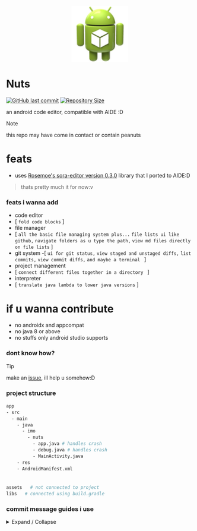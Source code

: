 <p align="center">
  <img src="app/src/main/res/drawable/ic_launcher.png" style="width: 30%;" />
</p>

# Nuts
[![GitHub last commit](https://img.shields.io/github/last-commit/IMOitself/Nuts)](https://github.com/IMOitself/Nuts/commits/)
[![Repository Size](https://img.shields.io/github/repo-size/IMOitself/Nuts)](https://www.google.com/search?q=llamas)


an android code editor, compatible with AIDE :D

> [!NOTE]
> this repo may have come in contact or contain peanuts

# feats
- uses [Rosemoe's sora-editor version 0.3.0](https://github.com/Rosemoe/sora-editor/tree/0.3.0) library that I ported to AIDE:D

> thats pretty much it for now:v

### feats i wanna add
- code editor
- [ ```fold code blocks``` ]
- file manager 
- [ ```all the basic file managing system plus...``` ```file lists ui like github,``` ```navigate folders as u type the path,``` ```view md files directly on file lists``` ]
- git system
-[  ```ui for git status,``` ```view staged and unstaged diffs,``` ```list commits,``` ```view commit diffs,``` ```and maybe a terminal ``` ]
- project management
- [ ```connect different files together in a directory ``` ]
- interpreter
- [ ```translate java lambda to lower java versions``` ]

# if u wanna contribute
- no androidx and appcompat
- no java 8 or above
- no stuffs only android studio supports

### dont know how?
> [!TIP]
> make an [issue](https://github.com/IMOitself/Nuts/issues/new/choose), ill help u somehow:D

### project structure
``` bash
app
- src
  - main
    - java
      - imo
        - nuts
          - app.java # handles crash
          - debug.java # handles crash
          - MainActivity.java
    - res
    - AndroidManifest.xml


assets   # not connected to project
libs   # connected using build.gradle
```

### commit message guides i use
<details markdown='1'><summary>Expand / Collapse</summary>

prefixes:
  - `feat:` add, remove or improve a feature
  - `fix:` fix a bug or something unwanted, obviously
  - `refactor:` for only improving code readability.
  
 i also add these before prefixes:
 - `●` meaning 'its stable at this point in time'
 - `!` means breaking change
 
 and probably this after commit message:
 - `;` noting theres more description for the commit message
 
 Examples:
- `feat: add chop() method for potato`
- `fix: crash when chopping a potatoes`
- `refactor: organize imports and format Potato class`
- `● feat: edit ReadMe.md as for my last commit`
- `!feat: replace all java files with kotlin`
- `feat: nothing just a long ahh message that cant fit as commit title;\n\n refactor: organize imports`

 
 i might also use other prefixes like `docs:`, `style:`, `test:` <br>
 but for the sake of simplicity i mainly use those:D


</details>

